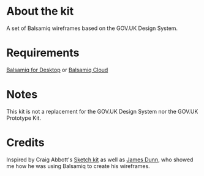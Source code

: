 # About the kit
A set of Balsamiq wireframes based on the GOV.UK Design System.

# Requirements
[Balsamiq for Desktop](https://balsamiq.com/wireframes/) or [Balsamiq Cloud](https://balsamiq.com/wireframes/cloud/)

# Notes
This kit is not a replacement for the GOV.UK Design System nor the GOV.UK Prototype Kit.

# Credits
Inspired by Craig Abbott's [Sketch kit](https://github.com/abbott567/sketch_wireframing_kit) as well as [James Dunn](https://twitter.com/jdworksux), who showed me how he was using Balsamiq to create his wireframes.
